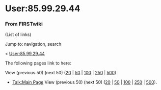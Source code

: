# User:85.99.29.44

### From FIRSTwiki

(List of links)

Jump to: navigation, search

&lt; [User:85.99.29.44](/index.php?title=User:85.99.29.44&redirect=no
"User:85.99.29.44" )  

The following pages link to here:

View (previous 50) (next 50)
([20](/index.php?title=Special:Whatlinkshere/User:85.99.29.44&limit=20&from=0
"Special:Whatlinkshere/User:85.99.29.44" ) |
[50](/index.php?title=Special:Whatlinkshere/User:85.99.29.44&limit=50&from=0
"Special:Whatlinkshere/User:85.99.29.44" ) |
[100](/index.php?title=Special:Whatlinkshere/User:85.99.29.44&limit=100&from=0
"Special:Whatlinkshere/User:85.99.29.44" ) |
[250](/index.php?title=Special:Whatlinkshere/User:85.99.29.44&limit=250&from=0
"Special:Whatlinkshere/User:85.99.29.44" ) |
[500](/index.php?title=Special:Whatlinkshere/User:85.99.29.44&limit=500&from=0
"Special:Whatlinkshere/User:85.99.29.44" )).

  * [Talk:Main Page](Talk:Main_Page "Talk:Main Page" )
View (previous 50) (next 50)
([20](/index.php?title=Special:Whatlinkshere/User:85.99.29.44&limit=20&from=0
"Special:Whatlinkshere/User:85.99.29.44" ) |
[50](/index.php?title=Special:Whatlinkshere/User:85.99.29.44&limit=50&from=0
"Special:Whatlinkshere/User:85.99.29.44" ) |
[100](/index.php?title=Special:Whatlinkshere/User:85.99.29.44&limit=100&from=0
"Special:Whatlinkshere/User:85.99.29.44" ) |
[250](/index.php?title=Special:Whatlinkshere/User:85.99.29.44&limit=250&from=0
"Special:Whatlinkshere/User:85.99.29.44" ) |
[500](/index.php?title=Special:Whatlinkshere/User:85.99.29.44&limit=500&from=0
"Special:Whatlinkshere/User:85.99.29.44" )).

